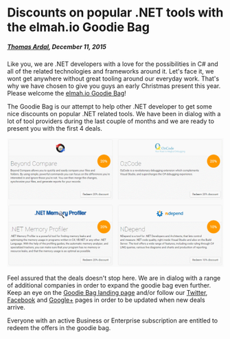 # Discounts on popular .NET tools with the elmah.io Goodie Bag

##### [Thomas Ardal](http://elmah.io/about/), December 11, 2015

Like you, we are .NET developers with a love for the possibilities in C# and all of the related technologies and frameworks around it. Let's face it, we wont get anywhere without great tooling around our everyday work. That's why we have chosen to give you guys an early Christmas present this year. Please welcome the [elmah.io Goodie Bag](https://elmah.io/goodiebag)!

The Goodie Bag is our attempt to help other .NET developer to get some nice discounts on popular .NET related tools. We have been in dialog with a lot of tool providers during the last couple of months and we are ready to present you with the first 4 deals.

![Goodie Bag](/images/goodiebag.png)

Feel assured that the deals doesn't stop here. We are in dialog with a range of additional companies in order to expand the goodie bag even further. Keep an eye on the [Goodie Bag landing page](https://elmah.io/goodiebag) and/or follow our [Twitter](https://twitter.com/elmah_io), [Facebook](https://www.facebook.com/elmahdotio/) and [Google+](https://plus.google.com/+ElmahIoPlus) pages in order to be updated when new deals arrive.

Everyone with an active Business or Enterprise subscription are entitled to redeem the offers in the goodie bag.
